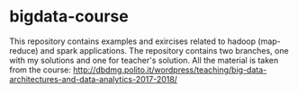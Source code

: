 # bigdata-course
This repository contains examples and exircises related to hadoop (map-reduce) and spark applications. The repository contains two branches, one with my solutions and one for teacher's solution. All the material is taken from the course: http://dbdmg.polito.it/wordpress/teaching/big-data-architectures-and-data-analytics-2017-2018/
